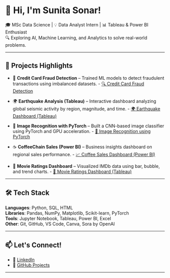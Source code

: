 # 👋 Hi, I'm Sunita Sonar!

🎓 MSc Data Science | 💡 Data Analyst Intern | 📊 Tableau & Power BI Enthusiast  
🔍 Exploring AI, Machine Learning, and Analytics to solve real-world problems.

---

## 🚀 Projects Highlights

- 🧠 **Credit Card Fraud Detection** – Trained ML models to detect fraudulent transactions using imbalanced datasets.  - [🔍 Credit Card Fraud Detection](https://github.com/Sunita10Sonar/CreditCard-FraudDetection)

- 🌍 **Earthquake Analysis (Tableau)** – Interactive dashboard analyzing global seismic activity by region, magnitude, and time.  - [🌍 Earthquake Dashboard (Tableau)](https://github.com/Sunita10Sonar/Earthquake-Tableau-Dashboard)

- 🤖 **Image Recognition with PyTorch** – Built a CNN-based image classifier using PyTorch and GPU acceleration.  - [🧠 Image Recognition using PyTorch](https://github.com/Sunita10Sonar/Image-Recognition-ML-PyTorch)

- ☕ **CoffeeChain Sales (Power BI)** – Business insights dashboard on regional sales performance.  - [📈 Coffee Sales Dashboard (Power BI)](https://github.com/Sunita10Sonar/Coffee-Sales-PowerBI)

- 🎥 **Movie Ratings Dashboard** – Visualized IMDb data using bar, bubble, and trend charts.   - [🎥 Movie Ratings Dashboard (Tableau)](https://github.com/Sunita10Sonar/)

---

## 🛠️ Tech Stack

**Languages**: Python, SQL, HTML  
**Libraries**: Pandas, NumPy, Matplotlib, Scikit-learn, PyTorch  
**Tools**: Jupyter Notebook, Tableau, Power BI, Excel  
**Other**: Git, GitHub, VS Code, Canva, Sora by OpenAI

---

## 📫 Let's Connect!

- 💼 [LinkedIn](https://linkedin.com/in/sunitasonar)  
- 🧠 [GitHub Projects](https://github.com/Sunita10Sonar?tab=repositories)

---
